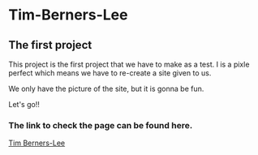 # Tim-Berners-Lee

## The first project

This project is the first project that we have to make as a test.
I is a pixle perfect which means we have to re-create a site given to us.

We only have the picture of the site, but it is gonna be fun.

Let's go!!

### The link to check the page can be found here.

[Tim Berners-Lee](https://thenewarthur.github.io/Tim-Berners-Lee/)
